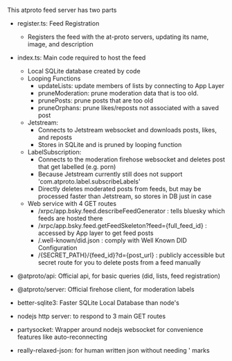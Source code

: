 This atproto feed server has two parts
- register.ts: Feed Registration
  - Registers the feed with the at-proto servers, updating its name, image, and description
- index.ts: Main code required to host the feed
  - Local SQLite database created by code
  - Looping Functions
    - updateLists: update members of lists by connecting to App Layer
    - pruneModeration: prune moderation data that is too old.
    - prunePosts: prune posts that are too old
    - pruneOrphans: prune likes/reposts not associated with a saved post
  - Jetstream: 
    - Connects to Jetstream websocket and downloads posts, likes, and reposts
    - Stores in SQLite and is pruned by looping function
  - LabelSubscription: 
    - Connects to the moderation firehose websocket and deletes post that get labelled (e.g. porn)
    - Because Jetstream currently still does not support 'com.atproto.label.subscribeLabels'
    - Directly deletes moderated posts from feeds, but may be processed faster than Jetstream, so stores in DB just in case
  - Web service with 4 GET routes
    - /xrpc/app.bsky.feed.describeFeedGenerator  : tells bluesky which feeds are hosted there
    - /xrpc/app.bsky.feed.getFeedSkeleton?feed={full_feed_id}  :  accessed by App layer to get feed posts
    - /.well-known/did.json   : comply with Well Known DID Configuration 
    - /{SECRET_PATH}/{feed_id}?d={post_url} : publicly accessible but secret route for you to delete posts from a feed manually


- @atproto/api: Official api, for basic queries (did, lists, feed registration) 
- @atproto/server: Official firehose client, for moderation labels
- better-sqlite3: Faster SQLite Local Database than node's
- nodejs http server: to respond to 3 main GET routes
- partysocket: Wrapper around nodejs websocket for convenience features like auto-reconnecting
- really-relaxed-json: for human written json without needing ' marks